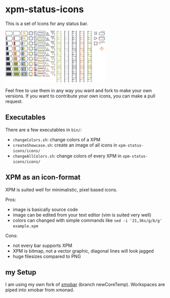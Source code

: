 # xpm-status-icons
This is a set of Icons for any status bar.

![showcase-12-07-19](https://raw.githubusercontent.com/jumper149/data/master/xpm-status-icons/showcase.png)

Feel free to use them in any way you want and fork to make your own versions.
If you want to contribute your own icons, you can make a pull request.

## Executables
There are a few executables in `bin/`:
- `changeColors.sh`:  change colors of a XPM
- `createShowcase.sh`: create an image of all icons in `xpm-status-icons/icons/`
- `changeAllColors.sh`: change colors of every XPM in `xpm-status-icons/icons/`

## XPM as an icon-format
XPM is suited well for minimalistic, pixel based icons.

Pros:
- image is basically source code
- image can be edited from your text editor (vim is suited very well)
- colors can changed with simple commands like `sed -i '21,36s/g/b/g' example.xpm`

Cons:
- not every bar supports XPM
- XPM is bitmap, not a vector graphic, diagonal lines will look jagged
- huge filesizes compared to PNG

## my Setup
I am using my own fork of [xmobar](https://github.com/jumper149/xmobar/tree/newCoreTemp) (branch newCoreTemp).
Workspaces are piped into xmobar from xmonad.
